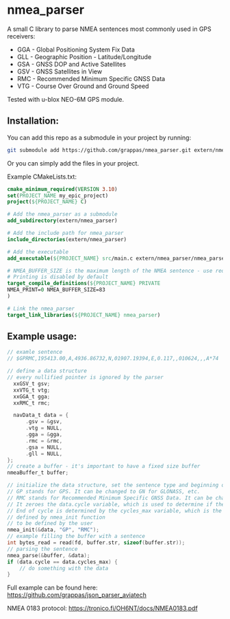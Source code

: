 nmea_parser
===========

A small C library to parse NMEA sentences most commonly used in GPS receivers:

- GGA - Global Positioning System Fix Data
- GLL - Geographic Position - Latitude/Longitude
- GSA - GNSS DOP and Active Satellites
- GSV - GNSS Satellites in View
- RMC - Recommended Minimum Specific GNSS Data
- VTG - Course Over Ground and Ground Speed

Tested with u-blox NEO-6M GPS module.

Installation:
-------------
You can add this repo as a submodule in your project by running:
```sh
git submodule add https://github.com/grappas/nmea_parser.git extern/nmea_parser
```
Or you can simply add the files in your project.

Example CMakeLists.txt:
```cmake
cmake_minimum_required(VERSION 3.10)
set(PROJECT_NAME my_epic_project)
project(${PROJECT_NAME} C)

# Add the nmea_parser as a submodule
add_subdirectory(extern/nmea_parser)

# Add the include path for nmea_parser
include_directories(extern/nmea_parser)

# Add the executable
add_executable(${PROJECT_NAME} src/main.c extern/nmea_parser/nmea_parser.c)

# NMEA_BUFFER_SIZE is the maximum length of the NMEA sentence - use redefinition with caution
# Printing is disabled by default
target_compile_definitions(${PROJECT_NAME} PRIVATE
NMEA_PRINT=0 NMEA_BUFFER_SIZE=83
)

# Link the nmea_parser
target_link_libraries(${PROJECT_NAME} nmea_parser)
```
Example usage:
--------------
```c
// examle sentence
// $GPRMC,195413.00,A,4936.86732,N,01907.19394,E,0.117,,010624,,,A*74

// define a data structure
// every nullified pointer is ignored by the parser
  xxGSV_t gsv;
  xxVTG_t vtg;
  xxGGA_t gga;
  xxRMC_t rmc;

  navData_t data = {
      .gsv = &gsv,
      .vtg = NULL,
      .gga = &gga,
      .rmc = &rmc,
      .gsa = NULL,
      .gll = NULL,
};
// create a buffer - it's important to have a fixed size buffer
nmeaBuffer_t buffer;

// initialize the data structure, set the sentence type and beginning of the parsing cycle
// GP stands for GPS. It can be changed to GN for GLONASS, etc.
// RMC stands for Recommended Minimum Specific GNSS Data. It can be changed to GGA, GLL, etc.
// It zeroes the data.cycle variable, which is used to determine if the struct if fully populated in current cycle.
// End of cycle is determined by the cycles_max variable, which is the number of fields in the navData_t.
// defined by nmea_init function
// to be defined by the user
nmea_init(&data, "GP", "RMC");
// example filling the buffer with a sentence
int bytes_read = read(fd, buffer.str, sizeof(buffer.str));
// parsing the sentence
nmea_parse(&buffer, &data);
if (data.cycle == data.cycles_max) {
    // do something with the data
}
```
Full example can be found here: https://github.com/grappas/json_parser_aviatech

NMEA 0183 protocol: https://tronico.fi/OH6NT/docs/NMEA0183.pdf
